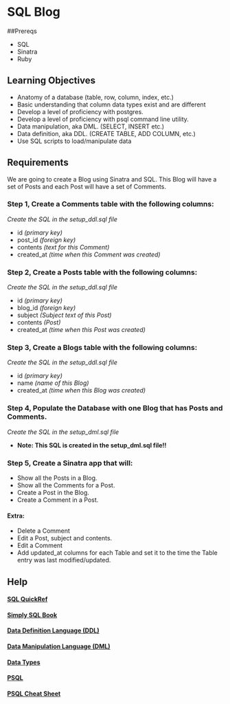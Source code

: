 # SQL Blog

##Prereqs
- SQL
- Sinatra
- Ruby

## Learning Objectives
- Anatomy of a database (table, row, column, index, etc.)
- Basic understanding that column data types exist and are different
- Develop a level of proficiency with postgres.
- Develop a level of proficiency with psql command line utility.
- Data manipulation, aka DML. (SELECT, INSERT etc.)
- Data definition, aka DDL. (CREATE TABLE, ADD COLUMN, etc.)
- Use SQL scripts to load/manipulate data

## Requirements
We are going to create a Blog using Sinatra and SQL. This Blog will have a set of Posts and each Post will have a set of Comments.

### Step 1, Create a Comments table with the following columns:
*Create the SQL in the setup_ddl.sql file*

- id *(primary key)*
- post_id *(foreign key)*
- contents *(text for this Comment)*
- created_at *(time when this Comment was created)*

### Step 2, Create a Posts table with the following columns:
*Create the SQL in the setup_ddl.sql file*

- id *(primary key)*
- blog_id *(foreign key)*
- subject *(Subject text of this Post)*
- contents *(Post)*
- created_at *(time when this Post was created)*

### Step 3, Create a Blogs table with the following columns:
*Create the SQL in the setup_ddl.sql file*

- id *(primary key)*
- name *(name of this Blog)*
- created_at *(time when this Blog was created)*

### Step 4, Populate the Database with one Blog that has Posts and Comments.
*Create the SQL in the setup_dml.sql file*

- **Note: This SQL is created in the setup_dml.sql file!!**

### Step 5, Create a Sinatra app that will:
- Show all the Posts in a Blog.
- Show all the Comments for a Post.
- Create a Post in the Blog.
- Create a Comment in a Post.

#### Extra:
- Delete a Comment
- Edit a Post, subject and contents.
- Edit a Comment
- Add updated_at columns for each Table and set it to the time the Table entry was last modified/updated.


## Help
#### [SQL QuickRef](http://http://www.w3schools.com/sql/sql_quickref.asp)
#### [Simply SQL Book](https://docs.google.com/viewer?url=http%3A%2F%2Ffiles.joshuaharper.com%2FWebsites_files%2FCode%2520Resources%2FeBooks%2FPHP_MySQL_XML%2FSimply_SQL.pdf)
#### [Data Definition Language (DDL)](http://http://www.postgresql.org/docs/9.3/static/ddl.html)
#### [Data Manipulation Language (DML)](http://www.postgresql.org/docs/9.3/static/dml.html)
#### [Data Types](http://www.postgresql.org/docs/9.3/static/datatype.html)
#### [PSQL](http://www.postgresql.org/docs/9.3/static/app-psql.html)
#### [PSQL Cheat Sheet](http://cheat.errtheblog.com/s/postgresql)
